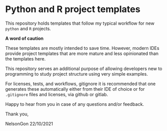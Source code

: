 # Python and R project templates

This repository holds templates that follow my typical workflow for new `python` and `R` projects.

**A word of caution**

These templates are mostly intended to save time. However, modern IDEs provide project templates that are more mature and less opinionated than the templates here. 

This repository serves an additional purpose of allowing developers new to programming to study project structure using very simple examples. 

For licenses, tests, and workflows, gitignore it is recommended that one generates these automatically either from their IDE of choice or for `.gitignore` files and licenses, via github or gitlab. 

Happy to hear from you in case of any questions and/or feedback.

Thank you,

NelsonGon
22/10/2021 